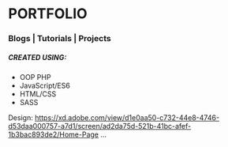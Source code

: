 # PORTFOLIO
### Blogs | Tutorials | Projects

##### CREATED USING:
* OOP PHP
* JavaScript/ES6
* HTML/CSS
* SASS

Design: https://xd.adobe.com/view/d1e0aa50-c732-44e8-4746-d53daa000757-a7d1/screen/ad2da75d-521b-41bc-afef-1b3bac893de2/Home-Page
...